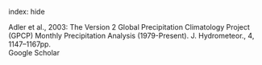 index: hide

<div class="Citation">

  <div class="Citation-body">
    <div class="Citation-text">Adler et al., 2003: The Version 2 Global Precipitation Climatology Project (GPCP) Monthly Precipitation Analysis (1979-Present). <span class="Article-journal">J. Hydrometeor., </span><span class="Article-volume">4, </span>1147–1167pp.</div>
    <div class="Citation-links">
      <div class="CitationLink" data-href="https://scholar.google.com/scholar?q=The+Version+2+Global+Precipitation+Climatology+Project+%28GPCP%29+Monthly+Precipitation+Analysis+%281979-Present%29">
        <div class="CitationLink-icon CitationLink-Scholar"></div>
        <div class="CitationLink-text">Google Scholar</div>
      </div>
    </div>
  </div>
</div>


<div class="Citation-copy">

</div>